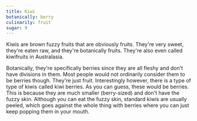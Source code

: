 ```yaml
---
title: Kiwi
botanically: berry
culinarily: fruit
sugar: 9
---
```

Kiwis are brown fuzzy fruits that are obviously fruits. They're very sweet, they're eaten raw, and they're botanically fruits. They're also even called kiwifruits in Australasia.

Botanically, they're specifically berries since they are all fleshy and don't have divisions in them. Most people would not ordinarily consider them to be berries though. They're just fruit. Interestingly however, there is a type of type of kiwis called kiwi berries. As you can guess, these would be berries. This is because they are much smaller (berry-sized) and don't have the fuzzy skin. Although you can eat the fuzzy skin, standard kiwis are usually peeled, which goes against the whole thing with berries where you can just keep popping them in your mouth.